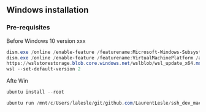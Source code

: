 ## Windows installation

### Pre-requisites

Before Windows 10 version xxx
```powershell
dism.exe /online /enable-feature /featurename:Microsoft-Windows-Subsystem-Linux /all /norestart
dism.exe /online /enable-feature /featurename:VirtualMachinePlatform /all /norestart
https://wslstorestorage.blob.core.windows.net/wslblob/wsl_update_x64.msi
wsl --set-default-version 2
```

Afte Win
```powershell
ubuntu install --root

```


```powershell
ubuntu run /mnt/c/Users/lalesle/git/github.com/LaurentLesle/ssh_dev_machine/setup.sh


```